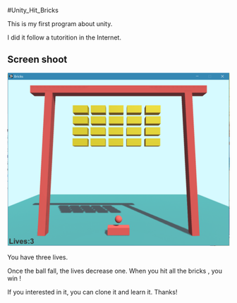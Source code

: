 #Unity_Hit_Bricks

This is my first program about unity.

I did it follow a tutorition in the Internet. 

## Screen shoot

![Alt text](https://github.com/Hunterhuan/Unity_Hit_Bricks/raw/master/Screenshots/1.png)

You have three lives.

Once the ball fall, the lives decrease one. When you hit all the bricks , you win !

If you interested in it, you can clone it and learn it. Thanks!
